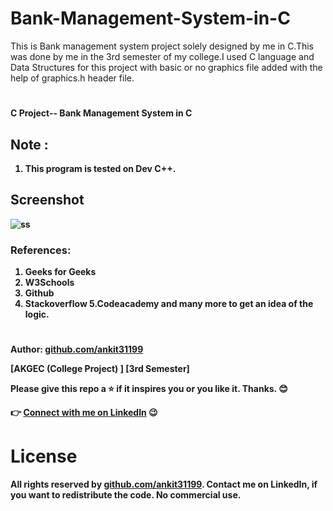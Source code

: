 # Bank-Management-System-in-C  
This is Bank management system project solely designed by me in C.This was done by me in the 3rd semester of my college.I used C language and Data Structures for this project with basic or no graphics file added with the help of graphics.h header file. 

# 
<strong>C Project-- Bank Management System in C <strong>  
  
  ## Note :
1. This program is tested on Dev C++. 

## Screenshot
![ss](https://user-images.githubusercontent.com/61941123/107244889-8a003a80-6a54-11eb-921e-96e0d87140c7.PNG)


### References:
1. Geeks for Geeks
2. W3Schools
3. Github
4. Stackoverflow
5.Codeacademy and many more to get an idea of the logic.

#


Author: [github.com/ankit31199](https://github.com/ankit31199)

[AKGEC (College Project) ] [3rd Semester]

Please give this repo a :star: if it inspires you or you like it. Thanks. :blush:


👉 [ Connect with me on LinkedIn](https://www.linkedin.com/in/connect-ankit-tiwari/) 😉




# License

All rights reserved by [github.com/ankit31199](https://github.com/ankit31199). Contact me on LinkedIn, if you want to redistribute the code. No commercial use.
